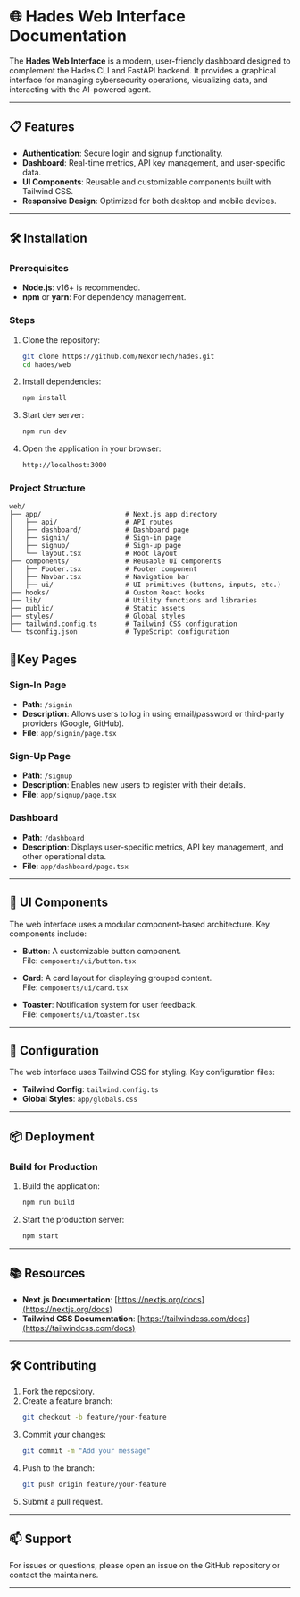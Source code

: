 # 🌐 Hades Web Interface Documentation

The **Hades Web Interface** is a modern, user-friendly dashboard designed to complement the Hades CLI and FastAPI backend. It provides a graphical interface for managing cybersecurity operations, visualizing data, and interacting with the AI-powered agent.

---

## 📋 Features

- **Authentication**: Secure login and signup functionality.
- **Dashboard**: Real-time metrics, API key management, and user-specific data.
- **UI Components**: Reusable and customizable components built with Tailwind CSS.
- **Responsive Design**: Optimized for both desktop and mobile devices.

---

## 🛠️ Installation

### Prerequisites

- **Node.js**: v16+ is recommended.
- **npm** or **yarn**: For dependency management.

### Steps

1. Clone the repository:
   ```bash
   git clone https://github.com/NexorTech/hades.git
   cd hades/web
2. Install dependencies:
   ```bash
   npm install
3. Start dev server:
   ```bash
   npm run dev
4. Open the application in your browser:
   ```bash
   http://localhost:3000

### Project Structure

```text
web/
├── app/                     # Next.js app directory
│   ├── api/                 # API routes
│   ├── dashboard/           # Dashboard page
│   ├── signin/              # Sign-in page
│   ├── signup/              # Sign-up page
│   └── layout.tsx           # Root layout
├── components/              # Reusable UI components
│   ├── Footer.tsx           # Footer component
│   ├── Navbar.tsx           # Navigation bar
│   ├── ui/                  # UI primitives (buttons, inputs, etc.)
├── hooks/                   # Custom React hooks
├── lib/                     # Utility functions and libraries
├── public/                  # Static assets
├── styles/                  # Global styles
├── tailwind.config.ts       # Tailwind CSS configuration
└── tsconfig.json            # TypeScript configuration
```

## 🚀Key Pages

### **Sign-In Page**
- **Path**: `/signin`
- **Description**: Allows users to log in using email/password or third-party providers (Google, GitHub).
- **File**: `app/signin/page.tsx`

### **Sign-Up Page**
- **Path**: `/signup`
- **Description**: Enables new users to register with their details.
- **File**: `app/signup/page.tsx`

### **Dashboard**
- **Path**: `/dashboard`
- **Description**: Displays user-specific metrics, API key management, and other operational data.
- **File**: `app/dashboard/page.tsx`

---

## 🎨 UI Components

The web interface uses a modular component-based architecture. Key components include:

- **Button**: A customizable button component.  
  File: `components/ui/button.tsx`

- **Card**: A card layout for displaying grouped content.  
  File: `components/ui/card.tsx`

- **Toaster**: Notification system for user feedback.  
  File: `components/ui/toaster.tsx`

---

## 🧩 Configuration

The web interface uses Tailwind CSS for styling. Key configuration files:

- **Tailwind Config**: `tailwind.config.ts`
- **Global Styles**: `app/globals.css`

---

## 📦 Deployment

### Build for Production

1. Build the application:
   ```bash
   npm run build
   ```

2. Start the production server:
   ```bash
   npm start
   ```

---

## 📚 Resources

- **Next.js Documentation**: [https://nextjs.org/docs](https://nextjs.org/docs)
- **Tailwind CSS Documentation**: [https://tailwindcss.com/docs](https://tailwindcss.com/docs)

---

## 🛠️ Contributing

1. Fork the repository.
2. Create a feature branch:
   ```bash
   git checkout -b feature/your-feature
   ```
3. Commit your changes:
   ```bash
   git commit -m "Add your message"
   ```
4. Push to the branch:
   ```bash
   git push origin feature/your-feature
   ```
5. Submit a pull request.

---

## 📫 Support

For issues or questions, please open an issue on the GitHub repository or contact the maintainers.

---